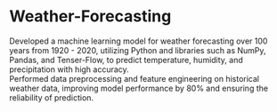 # Weather-Forecasting
Developed a machine learning model for weather forecasting over 100 years from 1920 - 2020,  utilizing Python and libraries such as NumPy, Pandas, and Tenser-Flow, to predict temperature,  humidity, and precipitation with high accuracy.  
Performed data preprocessing and feature engineering on historical weather data, improving 
model performance by 80% and ensuring the reliability of prediction. 
